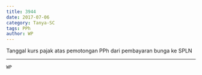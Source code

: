 ```yaml
---
title: 3944
date: 2017-07-06
category: Tanya-SC
tags: PPh
author: WP
---
```


Tanggal kurs pajak atas pemotongan PPh dari pembayaran bunga ke SPLN

---



`WP`
